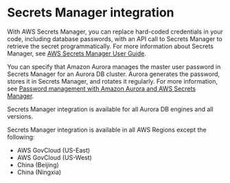 # Secrets Manager integration<a name="Concepts.Aurora_Fea_Regions_DB-eng.Feature.SecretsManager"></a>

With AWS Secrets Manager, you can replace hard\-coded credentials in your code, including database passwords, with an API call to Secrets Manager to retrieve the secret programmatically\. For more information about Secrets Manager, see [AWS Secrets Manager User Guide](https://docs.aws.amazon.com/secretsmanager/latest/userguide/)\.

You can specify that Amazon Aurora manages the master user password in Secrets Manager for an Aurora DB cluster\. Aurora generates the password, stores it in Secrets Manager, and rotates it regularly\. For more information, see [Password management with Amazon Aurora and AWS Secrets Manager](rds-secrets-manager.md)\.

Secrets Manager integration is available for all Aurora DB engines and all versions\.

Secrets Manager integration is available in all AWS Regions except the following:
+ AWS GovCloud \(US\-East\)
+ AWS GovCloud \(US\-West\)
+ China \(Beijing\)
+ China \(Ningxia\)